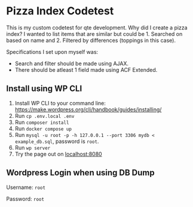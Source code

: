 # Pizza Index Codetest
This is my custom codetest for qte development. Why did I create a pizza index? I wanted to list items that are similar but could be 1. Searched on based on name and 2. Filtered by differences (toppings in this case).

Specifications I set upon myself was:
* Search and filter should be made using AJAX.
* There should be atleast 1 field made using ACF Extended.

## Install using WP CLI
1. Install WP CLI to your command line: https://make.wordpress.org/cli/handbook/guides/installing/
2. Run `cp .env.local .env`
3. Run `composer install`
4. Run `docker compose up`
5. Run `mysql -u root -p -h 127.0.0.1 --port 3306 mydb < example_db.sql`, password is `root`.
6. Run `wp server`
7. Try the page out on [localhost:8080](http://localhost:8080/)

## Wordpress Login when using DB Dump
Username: `root`

Password: `root`
